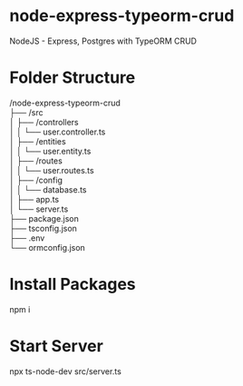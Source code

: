 # node-express-typeorm-crud

NodeJS - Express, Postgres with TypeORM CRUD

# Folder Structure

/node-express-typeorm-crud<br>
├── /src<br>
│ ├── /controllers<br>
│ │ └── user.controller.ts<br>
│ ├── /entities<br>
│ │ └── user.entity.ts<br>
│ ├── /routes<br>
│ │ └── user.routes.ts<br>
│ ├── /config<br>
│ │ └── database.ts<br>
│ ├── app.ts<br>
│ └── server.ts<br>
├── package.json<br>
├── tsconfig.json<br>
├── .env<br>
└── ormconfig.json<br>

# Install Packages

npm i

# Start Server

npx ts-node-dev src/server.ts
